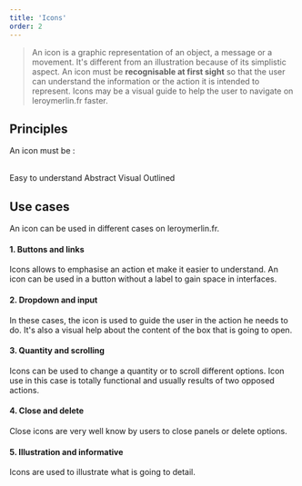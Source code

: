 ```yaml
---
title: 'Icons'
order: 2
---
```


> An icon is a graphic representation of an object, a message or a movement. It's different from an illustration because of its simplistic aspect. An icon must be **recognisable at first sight** so that the user can understand the information or the action it is intended to represent. Icons may be a visual guide to help the user to navigate on leroymerlin.fr faster.

## Principles

An icon must be :
<br/><br/>

<hintitem>
  Easy to understand
</hintitem>
<hintitem>
  Abstract
</hintitem>
<hintitem>
  Visual
</hintitem>
<hintitem>
  Outlined
</hintitem>

## Use cases

An icon can be used in different cases on leroymerlin.fr.

#### 1. Buttons and links

Icons allows to emphasise an action et make it easier to understand. An icon can be used in a button without a label to gain space in interfaces.

#### 2. Dropdown and input

In these cases, the icon is used to guide the user in the action he needs to do. It's also a visual help about the content of the box that is going to open.

#### 3. Quantity and scrolling

Icons can be used to change a quantity or to scroll different options. Icon use in this case is totally functional and usually results of two opposed actions.

#### 4. Close and delete

Close icons are very well know by users to close panels or delete options.

#### 5. Illustration and informative

Icons are used to illustrate what is going to detail.
